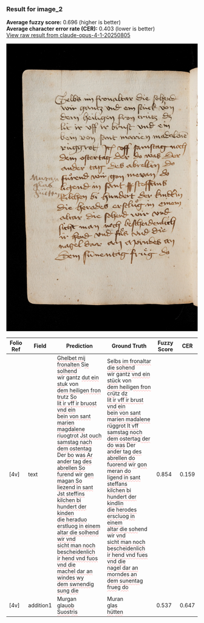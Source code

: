 ### Result for image_2
**Average fuzzy score:** 0.696 (higher is better)<br>**Average character error rate (CER):** 0.403 (lower is better)<br>[View raw result from claude-opus-4-1-20250805](https://github.com/RISE-UNIBAS/humanities_data_benchmark/blob/main/results/2025-10-24/T0292/request_T0292_image_2.json)

<img src="https://github.com/RISE-UNIBAS/humanities_data_benchmark/blob/main/benchmarks/medieval_manuscripts/images/image_2.jpg?raw=true" alt="image_2" width="800px">

<style>
.diff { text-decoration: underline; text-decoration-color: #ffcccc; text-decoration-style: wavy; }
</style>

| Folio Ref | Field | Prediction | Ground Truth | Fuzzy Score | CER |
|-----------|-------|------------|--------------|-------------|-----|
| [4v] | text | <span class="diff">Ghelbet mij fronalten </span>S<span class="diff">ie solhend<br></span>wir gantz <span class="diff">dut ein stu</span>k von<br><span class="diff">dem heiligen fron tru</span>tz <span class="diff">So<br>lit ir vff ir bruost vnd ein<br>bein von sant marien magdalene<br>riuogtrot Jst ouch samstag nach<br>dem ostentag</span> Der<span class="diff"> bo</span> w<span class="diff">as Ar<br>ander tag des abrellen So<br>fur</span>end wir <span class="diff">gen magan So<br>liezend in sant Jst steffins<br>kilchen bi hundert der kinden<br>die heraduo erstluog in einem<br>altar die solhend wir vnd<br>sicht man noch bescheidenlich<br>ir hend vnd fuos vnd die<br>machel dar an windes wy<br>dem swnendig sung die</span> | S<span class="diff">elbs im fronaltar die sohend<br> </span>wir gantz <span class="diff">vnd ein stüc</span>k von<br><span class="diff"> dem heiligen fron crü</span>tz <span class="diff">dz<br> lit ir vff ir brust vnd ein<br> bein von sant marien madalene<br> rüggrot It vff samstag noch<br> dem ostertag der do was</span> Der<span class="diff"><br> ander tag des abrellen do<br> fuorend</span> w<span class="diff">ir gon meran do<br> ligend in sant steffans<br> kilchen bi hundert der kindlin<br> die herodes erscluog in einem<br> altar die soh</span>end wir <span class="diff">vnd<br> sicht man noch bescheidenlich<br> ir hend vnd fues vnd die<br> nagel dar an morndes an<br> dem sunentag frueg do</span> | 0.854 | 0.159 |
| [4v] | addition1 | Mur<span class="diff">g</span>an<br>gla<span class="diff">uob</span><br><span class="diff">Suos</span>t<span class="diff">ris</span> | Muran<br><span class="diff"> </span>gla<span class="diff">s</span><br><span class="diff"> hü</span>t<span class="diff">ten</span> | 0.537 | 0.647 |
